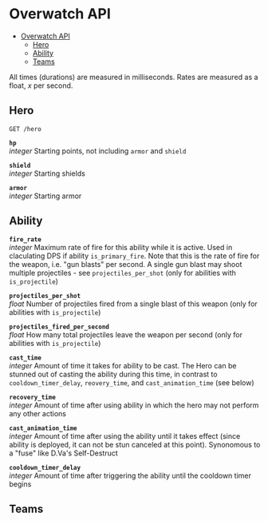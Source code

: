 # Overwatch API
- [Overwatch API](#overwatch-api)
  - [Hero](#hero)
  - [Ability](#ability)
  - [Teams](#teams)


All times (durations) are measured in milliseconds. Rates are measured as a float, *x* per second.

## Hero

`GET /hero`  

__`hp`__  
*integer* Starting points, not including `armor` and `shield`

__`shield`__  
*integer* Starting shields

__`armor`__  
*integer* Starting armor


## Ability
__`fire_rate`__  
*integer* Maximum rate of fire for this ability while it is active. Used in claculating DPS if ability `is_primary_fire`.
Note that this is the rate of fire for the weapon, i.e. "gun blasts" per second. A single gun blast may shoot multiple projectiles - see `projectiles_per_shot` (only for abilities with `is_projectile`)

__`projectiles_per_shot`__  
*float* Number of projectiles fired from a single blast of this weapon (only for abilities with `is_projectile`)

__`projectiles_fired_per_second`__  
*float* How many total projectiles leave the weapon per second (only for abilities with `is_projectile`)

__`cast_time`__  
*integer* Amount of time it takes for ability to be cast. The Hero can be stunned out of casting the ability during this time, in contrast to `cooldown_timer_delay`, `reovery_time`, and `cast_animation_time` (see below)

__`recovery_time`__  
*integer* Amount of time after using ability in which the hero may not perform any other actions

__`cast_animation_time`__  
*integer* Amount of time after using the ability until it takes effect (since ability is deployed, it can not be stun canceled at this point). Synonomous to a "fuse" like D.Va's Self-Destruct

__`cooldown_timer_delay`__  
*integer* Amount of time after triggering the ability until the cooldown timer begins


## Teams